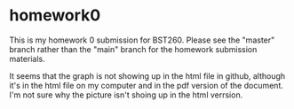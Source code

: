 # homework0
This is my homework 0 submission for BST260. Please see the "master" branch rather than the "main" branch for the homework submission materials. 

It seems that the graph is not showing up in the html file in github, although it's in the html file on my computer and in the pdf version of the document. I'm not sure why the picture isn't shoing up in the html verrsion. 
